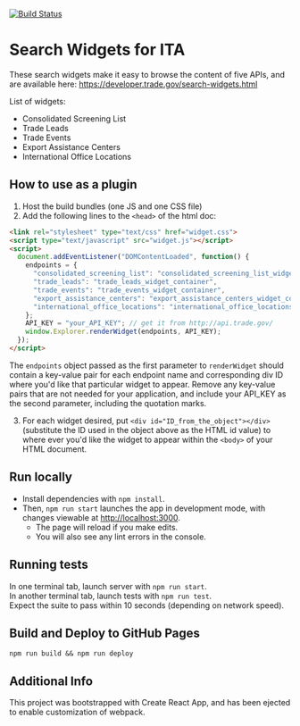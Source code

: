 [![Build Status](https://travis-ci.org/GovWizely/ita-widgets-react.svg?branch=master)](https://travis-ci.org/GovWizely/ita-widgets-react)

# Search Widgets for ITA

These search widgets make it easy to browse the content of five APIs, and are available here: https://developer.trade.gov/search-widgets.html

List of widgets:
* Consolidated Screening List
* Trade Leads
* Trade Events
* Export Assistance Centers
* International Office Locations

## How to use as a plugin
1. Host the build bundles (one JS and one CSS file)
2. Add the following lines to the `<head>` of the html doc:

  ```html
  <link rel="stylesheet" type="text/css" href="widget.css">
  <script type="text/javascript" src="widget.js"></script>
  <script>
    document.addEventListener("DOMContentLoaded", function() {
      endpoints = {
        "consolidated_screening_list": "consolidated_screening_list_widget_container",
        "trade_leads": "trade_leads_widget_container",
        "trade_events": "trade_events_widget_container",
        "export_assistance_centers": "export_assistance_centers_widget_container",
        "international_office_locations": "international_office_locations_widget_container",
      };
      API_KEY = "your_API_KEY"; // get it from http://api.trade.gov/
      window.Explorer.renderWidget(endpoints, API_KEY);
    });
  </script>
  ```
  
  The `endpoints` object passed as the first parameter to `renderWidget` should contain a key-value pair for each endpoint name and corresponding div ID where you'd like that particular widget to appear. Remove any key-value pairs that are not needed for your application, and include your API_KEY as the second parameter, including the quotation marks.

3. For each widget desired, put `<div id="ID_from_the_object"></div>` (substitute the ID used in the object above as the HTML id value) to where ever you'd like the widget to appear within the `<body>` of your HTML document.

## Run locally
  * Install dependencies with `npm install`.
  * Then, `npm run start` launches the app in development mode, with changes viewable at [http://localhost:3000](http://localhost:3000).  
    * The page will reload if you make edits.<br>
    * You will also see any lint errors in the console.

## Running tests
In one terminal tab, launch server with `npm run start`.  
In another terminal tab, launch tests with `npm run test`.  
Expect the suite to pass within 10 seconds (depending on network speed).

## Build and Deploy to GitHub Pages
`npm run build && npm run deploy`

## Additional Info
This project was bootstrapped with Create React App, and has been ejected to enable customization of webpack.